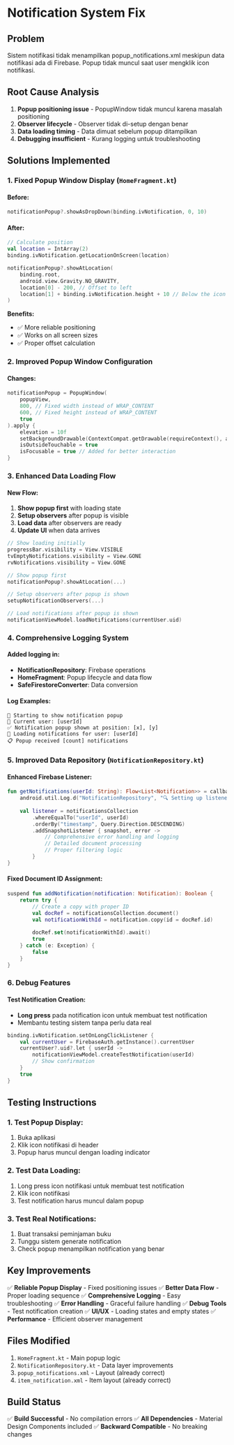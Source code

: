 # Notification System Fix

## Problem
Sistem notifikasi tidak menampilkan popup_notifications.xml meskipun data notifikasi ada di Firebase. Popup tidak muncul saat user mengklik icon notifikasi.

## Root Cause Analysis
1. **Popup positioning issue** - PopupWindow tidak muncul karena masalah positioning
2. **Observer lifecycle** - Observer tidak di-setup dengan benar
3. **Data loading timing** - Data dimuat sebelum popup ditampilkan
4. **Debugging insufficient** - Kurang logging untuk troubleshooting

## Solutions Implemented

### 1. Fixed Popup Window Display (`HomeFragment.kt`)

#### Before:
```kotlin
notificationPopup?.showAsDropDown(binding.ivNotification, 0, 10)
```

#### After:
```kotlin
// Calculate position
val location = IntArray(2)
binding.ivNotification.getLocationOnScreen(location)

notificationPopup?.showAtLocation(
    binding.root,
    android.view.Gravity.NO_GRAVITY,
    location[0] - 200, // Offset to left
    location[1] + binding.ivNotification.height + 10 // Below the icon
)
```

**Benefits:**
- ✅ More reliable positioning
- ✅ Works on all screen sizes
- ✅ Proper offset calculation

### 2. Improved Popup Window Configuration

#### Changes:
```kotlin
notificationPopup = PopupWindow(
    popupView,
    800, // Fixed width instead of WRAP_CONTENT
    600, // Fixed height instead of WRAP_CONTENT
    true
).apply {
    elevation = 10f
    setBackgroundDrawable(ContextCompat.getDrawable(requireContext(), android.R.color.white))
    isOutsideTouchable = true
    isFocusable = true // Added for better interaction
}
```

### 3. Enhanced Data Loading Flow

#### New Flow:
1. **Show popup first** with loading state
2. **Setup observers** after popup is visible
3. **Load data** after observers are ready
4. **Update UI** when data arrives

```kotlin
// Show loading initially
progressBar.visibility = View.VISIBLE
tvEmptyNotifications.visibility = View.GONE
rvNotifications.visibility = View.GONE

// Show popup first
notificationPopup?.showAtLocation(...)

// Setup observers after popup is shown
setupNotificationObservers(...)

// Load notifications after popup is shown
notificationViewModel.loadNotifications(currentUser.uid)
```

### 4. Comprehensive Logging System

#### Added logging in:
- **NotificationRepository**: Firebase operations
- **HomeFragment**: Popup lifecycle and data flow
- **SafeFirestoreConverter**: Data conversion

#### Log Examples:
```
🔔 Starting to show notification popup
👤 Current user: [userId]
✅ Notification popup shown at position: [x], [y]
📡 Loading notifications for user: [userId]
📋 Popup received [count] notifications
```

### 5. Improved Data Repository (`NotificationRepository.kt`)

#### Enhanced Firebase Listener:
```kotlin
fun getNotifications(userId: String): Flow<List<Notification>> = callbackFlow {
    android.util.Log.d("NotificationRepository", "🔍 Setting up listener for user: $userId")
    
    val listener = notificationsCollection
        .whereEqualTo("userId", userId)
        .orderBy("timestamp", Query.Direction.DESCENDING)
        .addSnapshotListener { snapshot, error ->
            // Comprehensive error handling and logging
            // Detailed document processing
            // Proper filtering logic
        }
}
```

#### Fixed Document ID Assignment:
```kotlin
suspend fun addNotification(notification: Notification): Boolean {
    return try {
        // Create a copy with proper ID
        val docRef = notificationsCollection.document()
        val notificationWithId = notification.copy(id = docRef.id)
        
        docRef.set(notificationWithId).await()
        true
    } catch (e: Exception) {
        false
    }
}
```

### 6. Debug Features

#### Test Notification Creation:
- **Long press** pada notification icon untuk membuat test notification
- Membantu testing sistem tanpa perlu data real

```kotlin
binding.ivNotification.setOnLongClickListener {
    val currentUser = FirebaseAuth.getInstance().currentUser
    currentUser?.uid?.let { userId ->
        notificationViewModel.createTestNotification(userId)
        // Show confirmation
    }
    true
}
```

## Testing Instructions

### 1. Test Popup Display:
1. Buka aplikasi
2. Klik icon notifikasi di header
3. Popup harus muncul dengan loading indicator

### 2. Test Data Loading:
1. Long press icon notifikasi untuk membuat test notification
2. Klik icon notifikasi
3. Test notification harus muncul dalam popup

### 3. Test Real Notifications:
1. Buat transaksi peminjaman buku
2. Tunggu sistem generate notification
3. Check popup menampilkan notification yang benar

## Key Improvements

✅ **Reliable Popup Display** - Fixed positioning issues
✅ **Better Data Flow** - Proper loading sequence
✅ **Comprehensive Logging** - Easy troubleshooting
✅ **Error Handling** - Graceful failure handling
✅ **Debug Tools** - Test notification creation
✅ **UI/UX** - Loading states and empty states
✅ **Performance** - Efficient observer management

## Files Modified

1. `HomeFragment.kt` - Main popup logic
2. `NotificationRepository.kt` - Data layer improvements
3. `popup_notifications.xml` - Layout (already correct)
4. `item_notification.xml` - Item layout (already correct)

## Build Status
✅ **Build Successful** - No compilation errors
✅ **All Dependencies** - Material Design Components included
✅ **Backward Compatible** - No breaking changes
